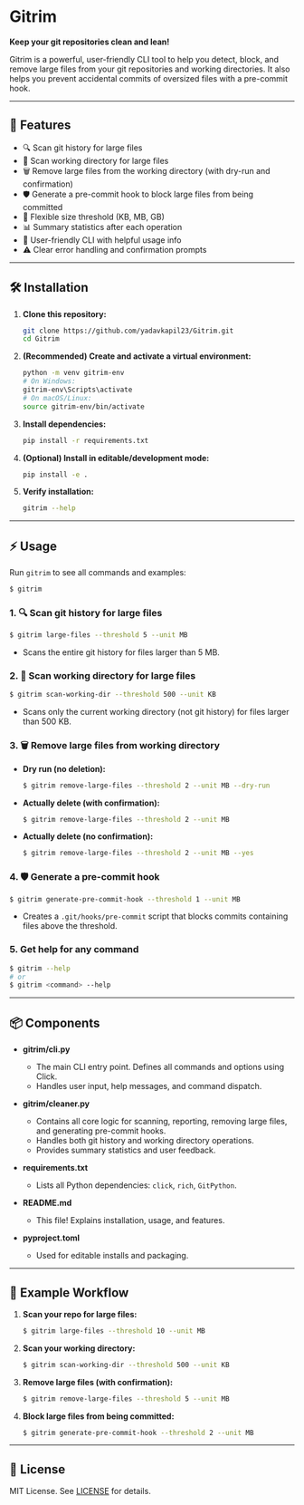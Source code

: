 # Gitrim

**Keep your git repositories clean and lean!**

Gitrim is a powerful, user-friendly CLI tool to help you detect, block, and remove large files from your git repositories and working directories. It also helps you prevent accidental commits of oversized files with a pre-commit hook.

---

## 🚀 Features
- 🔍 Scan git history for large files
- 📂 Scan working directory for large files
- 🗑️ Remove large files from the working directory (with dry-run and confirmation)
- 🛡️ Generate a pre-commit hook to block large files from being committed
- 📏 Flexible size threshold (KB, MB, GB)
- 📊 Summary statistics after each operation
- 🤝 User-friendly CLI with helpful usage info
- ⚠️ Clear error handling and confirmation prompts

---

## 🛠️ Installation

1. **Clone this repository:**
   ```sh
   git clone https://github.com/yadavkapil23/Gitrim.git
   cd Gitrim
   ```

2. **(Recommended) Create and activate a virtual environment:**
   ```sh
   python -m venv gitrim-env
   # On Windows:
   gitrim-env\Scripts\activate
   # On macOS/Linux:
   source gitrim-env/bin/activate
   ```

3. **Install dependencies:**
   ```sh
   pip install -r requirements.txt
   ```

4. **(Optional) Install in editable/development mode:**
   ```sh
   pip install -e .
   ```

5. **Verify installation:**
   ```sh
   gitrim --help
   ```

---

## ⚡ Usage

Run `gitrim` to see all commands and examples:
```sh
$ gitrim
```

### 1. 🔍 Scan git history for large files
```sh
$ gitrim large-files --threshold 5 --unit MB
```
- Scans the entire git history for files larger than 5 MB.

### 2. 📂 Scan working directory for large files
```sh
$ gitrim scan-working-dir --threshold 500 --unit KB
```
- Scans only the current working directory (not git history) for files larger than 500 KB.

### 3. 🗑️ Remove large files from working directory
- **Dry run (no deletion):**
  ```sh
  $ gitrim remove-large-files --threshold 2 --unit MB --dry-run
  ```
- **Actually delete (with confirmation):**
  ```sh
  $ gitrim remove-large-files --threshold 2 --unit MB
  ```
- **Actually delete (no confirmation):**
  ```sh
  $ gitrim remove-large-files --threshold 2 --unit MB --yes
  ```

### 4. 🛡️ Generate a pre-commit hook
```sh
$ gitrim generate-pre-commit-hook --threshold 1 --unit MB
```
- Creates a `.git/hooks/pre-commit` script that blocks commits containing files above the threshold.

### 5. Get help for any command
```sh
$ gitrim --help
# or
$ gitrim <command> --help
```

---

## 📦 Components

- **gitrim/cli.py**
  - The main CLI entry point. Defines all commands and options using Click.
  - Handles user input, help messages, and command dispatch.

- **gitrim/cleaner.py**
  - Contains all core logic for scanning, reporting, removing large files, and generating pre-commit hooks.
  - Handles both git history and working directory operations.
  - Provides summary statistics and user feedback.

- **requirements.txt**
  - Lists all Python dependencies: `click`, `rich`, `GitPython`.

- **README.md**
  - This file! Explains installation, usage, and features.

- **pyproject.toml**
  - Used for editable installs and packaging.

---

## 📝 Example Workflow

1. **Scan your repo for large files:**
   ```sh
   $ gitrim large-files --threshold 10 --unit MB
   ```
2. **Scan your working directory:**
   ```sh
   $ gitrim scan-working-dir --threshold 500 --unit KB
   ```
3. **Remove large files (with confirmation):**
   ```sh
   $ gitrim remove-large-files --threshold 5 --unit MB
   ```
4. **Block large files from being committed:**
   ```sh
   $ gitrim generate-pre-commit-hook --threshold 2 --unit MB
   ```

---

## 📄 License

MIT License. See [LICENSE](LICENSE) for details.